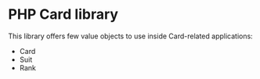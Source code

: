 # PHP Card library

This library offers few value objects to use inside Card-related applications:

* Card
* Suit
* Rank
